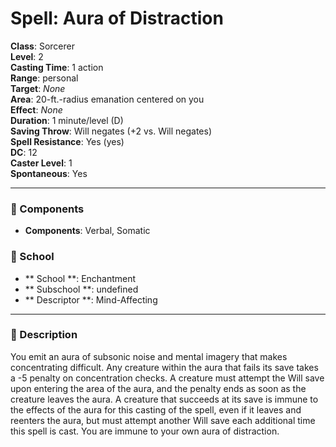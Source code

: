 
# Spell: Aura of Distraction
**Class**: Sorcerer  
**Level**: 2  
**Casting Time**: 1 action  
**Range**: personal  
**Target**: _None_  
**Area**: 20-ft.-radius emanation centered on you  
**Effect**: _None_  
**Duration**: 1 minute/level (D)  
**Saving Throw**: Will negates (+2 vs. Will negates)  
**Spell Resistance**: Yes (yes)  
**DC**: 12  
**Caster Level**: 1  
**Spontaneous**: Yes

---

### 🔮 Components
- **Components**: Verbal, Somatic

### 🏫 School
- ** School **: Enchantment
- ** Subschool **: undefined
- ** Descriptor **: Mind-Affecting
---

### 📜 Description
You emit an aura of subsonic noise and mental imagery that makes concentrating difficult. Any creature within the aura that fails its save takes a -5 penalty on concentration checks. A creature must attempt the Will save upon entering the area of the aura, and the penalty ends as soon as the creature leaves the aura. A creature that succeeds at its save is immune to the effects of the aura for this casting of the spell, even if it leaves and reenters the aura, but must attempt another Will save each additional time this spell is cast. You are immune to your own aura of distraction.
